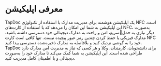 # معرفی اپلیکیشن
TapDoc  یک اپلیکیشن هوشمند برای مدیریت مدارک با استفاده از تکنولوژی NFC است. این اپلیکیشن به شما این امکان را می‌دهد که با استفاده از کارت‌های NFC، به‌صورت سریع، امن و راحت به مدارک دیجیتالی خود دسترسی داشته باشید.دیگر نیازی به حمل مدارک فیزیکی یا حفظ کردن چندین رمز عبور پیچیده نیست. تنها کافی است کارت NFC خود را به گوشی نزدیک کنید و بلافاصله به مدارک ذخیره‌شده دسترسی پیدا کنید. TapDoc  برای دانشجویان، کارمندان، وکلا و هر کسی که نیاز به مدیریت امن مدارک دارد طراحی شده است. این اپلیکیشن به شما کمک می‌کند تا مدارک خود را به‌صورت دیجیتالی و با اطمینان کامل مدیریت کنید.
